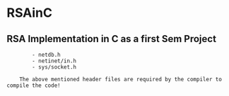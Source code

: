 # RSAinC
## RSA Implementation in C as a first Sem Project 

``` Required :
        - netdb.h
        - netinet/in.h
        - sys/socket.h
    
    The above mentioned header files are required by the compiler to compile the code!

```